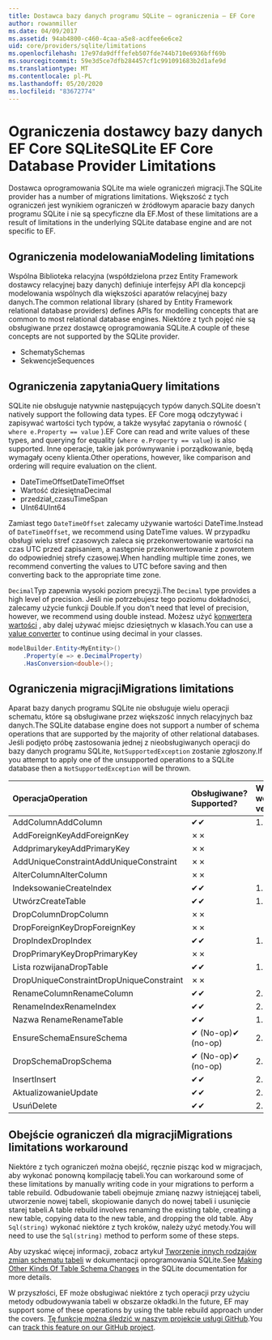 ```yaml
---
title: Dostawca bazy danych programu SQLite — ograniczenia — EF Core
author: rowanmiller
ms.date: 04/09/2017
ms.assetid: 94ab4800-c460-4caa-a5e8-acdfee6e6ce2
uid: core/providers/sqlite/limitations
ms.openlocfilehash: 17e97da9dfffefeb507fde744b710e6936bff69b
ms.sourcegitcommit: 59e3d5ce7dfb284457cf1c991091683b2d1afe9d
ms.translationtype: MT
ms.contentlocale: pl-PL
ms.lasthandoff: 05/20/2020
ms.locfileid: "83672774"
---
```

# <a name="sqlite-ef-core-database-provider-limitations"></a><span data-ttu-id="fd382-102">Ograniczenia dostawcy bazy danych EF Core SQLite</span><span class="sxs-lookup"><span data-stu-id="fd382-102">SQLite EF Core Database Provider Limitations</span></span>

<span data-ttu-id="fd382-103">Dostawca oprogramowania SQLite ma wiele ograniczeń migracji.</span><span class="sxs-lookup"><span data-stu-id="fd382-103">The SQLite provider has a number of migrations limitations.</span></span> <span data-ttu-id="fd382-104">Większość z tych ograniczeń jest wynikiem ograniczeń w źródłowym aparacie bazy danych programu SQLite i nie są specyficzne dla EF.</span><span class="sxs-lookup"><span data-stu-id="fd382-104">Most of these limitations are a result of limitations in the underlying SQLite database engine and are not specific to EF.</span></span>

## <a name="modeling-limitations"></a><span data-ttu-id="fd382-105">Ograniczenia modelowania</span><span class="sxs-lookup"><span data-stu-id="fd382-105">Modeling limitations</span></span>

<span data-ttu-id="fd382-106">Wspólna Biblioteka relacyjna (współdzielona przez Entity Framework dostawcy relacyjnej bazy danych) definiuje interfejsy API dla koncepcji modelowania wspólnych dla większości aparatów relacyjnej bazy danych.</span><span class="sxs-lookup"><span data-stu-id="fd382-106">The common relational library (shared by Entity Framework relational database providers) defines APIs for modelling concepts that are common to most relational database engines.</span></span> <span data-ttu-id="fd382-107">Niektóre z tych pojęć nie są obsługiwane przez dostawcę oprogramowania SQLite.</span><span class="sxs-lookup"><span data-stu-id="fd382-107">A couple of these concepts are not supported by the SQLite provider.</span></span>

* <span data-ttu-id="fd382-108">Schematy</span><span class="sxs-lookup"><span data-stu-id="fd382-108">Schemas</span></span>
* <span data-ttu-id="fd382-109">Sekwencje</span><span class="sxs-lookup"><span data-stu-id="fd382-109">Sequences</span></span>

## <a name="query-limitations"></a><span data-ttu-id="fd382-110">Ograniczenia zapytania</span><span class="sxs-lookup"><span data-stu-id="fd382-110">Query limitations</span></span>

<span data-ttu-id="fd382-111">SQLite nie obsługuje natywnie następujących typów danych.</span><span class="sxs-lookup"><span data-stu-id="fd382-111">SQLite doesn't natively support the following data types.</span></span> <span data-ttu-id="fd382-112">EF Core mogą odczytywać i zapisywać wartości tych typów, a także wysyłać zapytania o równość ( `where e.Property == value` ).</span><span class="sxs-lookup"><span data-stu-id="fd382-112">EF Core can read and write values of these types, and querying for equality (`where e.Property == value`) is also supported.</span></span> <span data-ttu-id="fd382-113">Inne operacje, takie jak porównywanie i porządkowanie, będą wymagały oceny klienta.</span><span class="sxs-lookup"><span data-stu-id="fd382-113">Other operations, however, like comparison and ordering will require evaluation on the client.</span></span>

* <span data-ttu-id="fd382-114">DateTimeOffset</span><span class="sxs-lookup"><span data-stu-id="fd382-114">DateTimeOffset</span></span>
* <span data-ttu-id="fd382-115">Wartość dziesiętna</span><span class="sxs-lookup"><span data-stu-id="fd382-115">Decimal</span></span>
* <span data-ttu-id="fd382-116">przedział_czasu</span><span class="sxs-lookup"><span data-stu-id="fd382-116">TimeSpan</span></span>
* <span data-ttu-id="fd382-117">UInt64</span><span class="sxs-lookup"><span data-stu-id="fd382-117">UInt64</span></span>

<span data-ttu-id="fd382-118">Zamiast tego `DateTimeOffset` zalecamy używanie wartości DateTime.</span><span class="sxs-lookup"><span data-stu-id="fd382-118">Instead of `DateTimeOffset`, we recommend using DateTime values.</span></span> <span data-ttu-id="fd382-119">W przypadku obsługi wielu stref czasowych zaleca się przekonwertowanie wartości na czas UTC przed zapisaniem, a następnie przekonwertowanie z powrotem do odpowiedniej strefy czasowej.</span><span class="sxs-lookup"><span data-stu-id="fd382-119">When handling multiple time zones, we recommend converting the values to UTC before saving and then converting back to the appropriate time zone.</span></span>

<span data-ttu-id="fd382-120">`Decimal`Typ zapewnia wysoki poziom precyzji.</span><span class="sxs-lookup"><span data-stu-id="fd382-120">The `Decimal` type provides a high level of precision.</span></span> <span data-ttu-id="fd382-121">Jeśli nie potrzebujesz tego poziomu dokładności, zalecamy użycie funkcji Double.</span><span class="sxs-lookup"><span data-stu-id="fd382-121">If you don't need that level of precision, however, we recommend using double instead.</span></span> <span data-ttu-id="fd382-122">Możesz użyć [konwertera wartości](../../modeling/value-conversions.md) , aby dalej używać miejsc dziesiętnych w klasach.</span><span class="sxs-lookup"><span data-stu-id="fd382-122">You can use a [value converter](../../modeling/value-conversions.md) to continue using decimal in your classes.</span></span>

``` csharp
modelBuilder.Entity<MyEntity>()
    .Property(e => e.DecimalProperty)
    .HasConversion<double>();
```

## <a name="migrations-limitations"></a><span data-ttu-id="fd382-123">Ograniczenia migracji</span><span class="sxs-lookup"><span data-stu-id="fd382-123">Migrations limitations</span></span>

<span data-ttu-id="fd382-124">Aparat bazy danych programu SQLite nie obsługuje wielu operacji schematu, które są obsługiwane przez większość innych relacyjnych baz danych.</span><span class="sxs-lookup"><span data-stu-id="fd382-124">The SQLite database engine does not support a number of schema operations that are supported by the majority of other relational databases.</span></span> <span data-ttu-id="fd382-125">Jeśli podjęto próbę zastosowania jednej z nieobsługiwanych operacji do bazy danych programu SQLite, `NotSupportedException` zostanie zgłoszony.</span><span class="sxs-lookup"><span data-stu-id="fd382-125">If you attempt to apply one of the unsupported operations to a SQLite database then a `NotSupportedException` will be thrown.</span></span>

| <span data-ttu-id="fd382-126">Operacja</span><span class="sxs-lookup"><span data-stu-id="fd382-126">Operation</span></span>            | <span data-ttu-id="fd382-127">Obsługiwane?</span><span class="sxs-lookup"><span data-stu-id="fd382-127">Supported?</span></span> | <span data-ttu-id="fd382-128">Wymaga wersji</span><span class="sxs-lookup"><span data-stu-id="fd382-128">Requires version</span></span> |
|:---------------------|:-----------|:-----------------|
| <span data-ttu-id="fd382-129">AddColumn</span><span class="sxs-lookup"><span data-stu-id="fd382-129">AddColumn</span></span>            | <span data-ttu-id="fd382-130">✔</span><span class="sxs-lookup"><span data-stu-id="fd382-130">✔</span></span>          | <span data-ttu-id="fd382-131">1.0</span><span class="sxs-lookup"><span data-stu-id="fd382-131">1.0</span></span>              |
| <span data-ttu-id="fd382-132">AddForeignKey</span><span class="sxs-lookup"><span data-stu-id="fd382-132">AddForeignKey</span></span>        | <span data-ttu-id="fd382-133">✗</span><span class="sxs-lookup"><span data-stu-id="fd382-133">✗</span></span>          |                  |
| <span data-ttu-id="fd382-134">Addprimarykey</span><span class="sxs-lookup"><span data-stu-id="fd382-134">AddPrimaryKey</span></span>        | <span data-ttu-id="fd382-135">✗</span><span class="sxs-lookup"><span data-stu-id="fd382-135">✗</span></span>          |                  |
| <span data-ttu-id="fd382-136">AddUniqueConstraint</span><span class="sxs-lookup"><span data-stu-id="fd382-136">AddUniqueConstraint</span></span>  | <span data-ttu-id="fd382-137">✗</span><span class="sxs-lookup"><span data-stu-id="fd382-137">✗</span></span>          |                  |
| <span data-ttu-id="fd382-138">AlterColumn</span><span class="sxs-lookup"><span data-stu-id="fd382-138">AlterColumn</span></span>          | <span data-ttu-id="fd382-139">✗</span><span class="sxs-lookup"><span data-stu-id="fd382-139">✗</span></span>          |                  |
| <span data-ttu-id="fd382-140">Indeksowanie</span><span class="sxs-lookup"><span data-stu-id="fd382-140">CreateIndex</span></span>          | <span data-ttu-id="fd382-141">✔</span><span class="sxs-lookup"><span data-stu-id="fd382-141">✔</span></span>          | <span data-ttu-id="fd382-142">1.0</span><span class="sxs-lookup"><span data-stu-id="fd382-142">1.0</span></span>              |
| <span data-ttu-id="fd382-143">Utwórz</span><span class="sxs-lookup"><span data-stu-id="fd382-143">CreateTable</span></span>          | <span data-ttu-id="fd382-144">✔</span><span class="sxs-lookup"><span data-stu-id="fd382-144">✔</span></span>          | <span data-ttu-id="fd382-145">1.0</span><span class="sxs-lookup"><span data-stu-id="fd382-145">1.0</span></span>              |
| <span data-ttu-id="fd382-146">DropColumn</span><span class="sxs-lookup"><span data-stu-id="fd382-146">DropColumn</span></span>           | <span data-ttu-id="fd382-147">✗</span><span class="sxs-lookup"><span data-stu-id="fd382-147">✗</span></span>          |                  |
| <span data-ttu-id="fd382-148">DropForeignKey</span><span class="sxs-lookup"><span data-stu-id="fd382-148">DropForeignKey</span></span>       | <span data-ttu-id="fd382-149">✗</span><span class="sxs-lookup"><span data-stu-id="fd382-149">✗</span></span>          |                  |
| <span data-ttu-id="fd382-150">DropIndex</span><span class="sxs-lookup"><span data-stu-id="fd382-150">DropIndex</span></span>            | <span data-ttu-id="fd382-151">✔</span><span class="sxs-lookup"><span data-stu-id="fd382-151">✔</span></span>          | <span data-ttu-id="fd382-152">1.0</span><span class="sxs-lookup"><span data-stu-id="fd382-152">1.0</span></span>              |
| <span data-ttu-id="fd382-153">DropPrimaryKey</span><span class="sxs-lookup"><span data-stu-id="fd382-153">DropPrimaryKey</span></span>       | <span data-ttu-id="fd382-154">✗</span><span class="sxs-lookup"><span data-stu-id="fd382-154">✗</span></span>          |                  |
| <span data-ttu-id="fd382-155">Lista rozwijana</span><span class="sxs-lookup"><span data-stu-id="fd382-155">DropTable</span></span>            | <span data-ttu-id="fd382-156">✔</span><span class="sxs-lookup"><span data-stu-id="fd382-156">✔</span></span>          | <span data-ttu-id="fd382-157">1.0</span><span class="sxs-lookup"><span data-stu-id="fd382-157">1.0</span></span>              |
| <span data-ttu-id="fd382-158">DropUniqueConstraint</span><span class="sxs-lookup"><span data-stu-id="fd382-158">DropUniqueConstraint</span></span> | <span data-ttu-id="fd382-159">✗</span><span class="sxs-lookup"><span data-stu-id="fd382-159">✗</span></span>          |                  |
| <span data-ttu-id="fd382-160">RenameColumn</span><span class="sxs-lookup"><span data-stu-id="fd382-160">RenameColumn</span></span>         | <span data-ttu-id="fd382-161">✔</span><span class="sxs-lookup"><span data-stu-id="fd382-161">✔</span></span>          | <span data-ttu-id="fd382-162">2.2.2</span><span class="sxs-lookup"><span data-stu-id="fd382-162">2.2.2</span></span>            |
| <span data-ttu-id="fd382-163">RenameIndex</span><span class="sxs-lookup"><span data-stu-id="fd382-163">RenameIndex</span></span>          | <span data-ttu-id="fd382-164">✔</span><span class="sxs-lookup"><span data-stu-id="fd382-164">✔</span></span>          | <span data-ttu-id="fd382-165">2.1</span><span class="sxs-lookup"><span data-stu-id="fd382-165">2.1</span></span>              |
| <span data-ttu-id="fd382-166">Nazwa Rename</span><span class="sxs-lookup"><span data-stu-id="fd382-166">RenameTable</span></span>          | <span data-ttu-id="fd382-167">✔</span><span class="sxs-lookup"><span data-stu-id="fd382-167">✔</span></span>          | <span data-ttu-id="fd382-168">1.0</span><span class="sxs-lookup"><span data-stu-id="fd382-168">1.0</span></span>              |
| <span data-ttu-id="fd382-169">EnsureSchema</span><span class="sxs-lookup"><span data-stu-id="fd382-169">EnsureSchema</span></span>         | <span data-ttu-id="fd382-170">✔ (No-op)</span><span class="sxs-lookup"><span data-stu-id="fd382-170">✔ (no-op)</span></span>  | <span data-ttu-id="fd382-171">2.0</span><span class="sxs-lookup"><span data-stu-id="fd382-171">2.0</span></span>              |
| <span data-ttu-id="fd382-172">DropSchema</span><span class="sxs-lookup"><span data-stu-id="fd382-172">DropSchema</span></span>           | <span data-ttu-id="fd382-173">✔ (No-op)</span><span class="sxs-lookup"><span data-stu-id="fd382-173">✔ (no-op)</span></span>  | <span data-ttu-id="fd382-174">2.0</span><span class="sxs-lookup"><span data-stu-id="fd382-174">2.0</span></span>              |
| <span data-ttu-id="fd382-175">Insert</span><span class="sxs-lookup"><span data-stu-id="fd382-175">Insert</span></span>               | <span data-ttu-id="fd382-176">✔</span><span class="sxs-lookup"><span data-stu-id="fd382-176">✔</span></span>          | <span data-ttu-id="fd382-177">2.0</span><span class="sxs-lookup"><span data-stu-id="fd382-177">2.0</span></span>              |
| <span data-ttu-id="fd382-178">Aktualizowanie</span><span class="sxs-lookup"><span data-stu-id="fd382-178">Update</span></span>               | <span data-ttu-id="fd382-179">✔</span><span class="sxs-lookup"><span data-stu-id="fd382-179">✔</span></span>          | <span data-ttu-id="fd382-180">2.0</span><span class="sxs-lookup"><span data-stu-id="fd382-180">2.0</span></span>              |
| <span data-ttu-id="fd382-181">Usuń</span><span class="sxs-lookup"><span data-stu-id="fd382-181">Delete</span></span>               | <span data-ttu-id="fd382-182">✔</span><span class="sxs-lookup"><span data-stu-id="fd382-182">✔</span></span>          | <span data-ttu-id="fd382-183">2.0</span><span class="sxs-lookup"><span data-stu-id="fd382-183">2.0</span></span>              |

## <a name="migrations-limitations-workaround"></a><span data-ttu-id="fd382-184">Obejście ograniczeń dla migracji</span><span class="sxs-lookup"><span data-stu-id="fd382-184">Migrations limitations workaround</span></span>

<span data-ttu-id="fd382-185">Niektóre z tych ograniczeń można obejść, ręcznie pisząc kod w migracjach, aby wykonać ponowną kompilację tabeli.</span><span class="sxs-lookup"><span data-stu-id="fd382-185">You can workaround some of these limitations by manually writing code in your migrations to perform a table rebuild.</span></span> <span data-ttu-id="fd382-186">Odbudowanie tabeli obejmuje zmianę nazwy istniejącej tabeli, utworzenie nowej tabeli, skopiowanie danych do nowej tabeli i usunięcie starej tabeli.</span><span class="sxs-lookup"><span data-stu-id="fd382-186">A table rebuild involves renaming the existing table, creating a new table, copying data to the new table, and dropping the old table.</span></span> <span data-ttu-id="fd382-187">Aby `Sql(string)` wykonać niektóre z tych kroków, należy użyć metody.</span><span class="sxs-lookup"><span data-stu-id="fd382-187">You will need to use the `Sql(string)` method to perform some of these steps.</span></span>

<span data-ttu-id="fd382-188">Aby uzyskać więcej informacji, zobacz artykuł [Tworzenie innych rodzajów zmian schematu tabeli](https://sqlite.org/lang_altertable.html#otheralter) w dokumentacji oprogramowania SQLite.</span><span class="sxs-lookup"><span data-stu-id="fd382-188">See [Making Other Kinds Of Table Schema Changes](https://sqlite.org/lang_altertable.html#otheralter) in the SQLite documentation for more details.</span></span>

<span data-ttu-id="fd382-189">W przyszłości, EF może obsługiwać niektóre z tych operacji przy użyciu metody odbudowywania tabeli w obszarze okładki.</span><span class="sxs-lookup"><span data-stu-id="fd382-189">In the future, EF may support some of these operations by using the table rebuild approach under the covers.</span></span> <span data-ttu-id="fd382-190">[Tę funkcję można śledzić w naszym projekcie usługi GitHub](https://github.com/aspnet/EntityFrameworkCore/issues/329).</span><span class="sxs-lookup"><span data-stu-id="fd382-190">You can [track this feature on our GitHub project](https://github.com/aspnet/EntityFrameworkCore/issues/329).</span></span>
